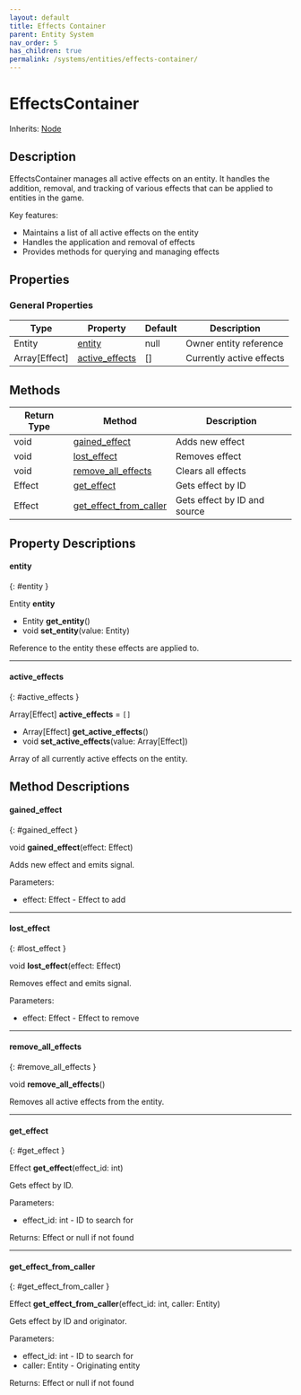 ```yaml
---
layout: default
title: Effects Container
parent: Entity System
nav_order: 5
has_children: true
permalink: /systems/entities/effects-container/
---
```


# EffectsContainer

Inherits: [Node](https://docs.godotengine.org/en/stable/classes/class_node.html)

## Description

EffectsContainer manages all active effects on an entity. It handles the addition, removal, and tracking of various effects that can be applied to entities in the game.

Key features:
- Maintains a list of all active effects on the entity
- Handles the application and removal of effects
- Provides methods for querying and managing effects

## Properties

### General Properties

| Type | Property | Default | Description |
|------|----------|---------|-------------|
| Entity | [entity](#entity) | null | Owner entity reference |
| Array[Effect] | [active_effects](#active_effects) | [] | Currently active effects |

## Methods

| Return Type | Method | Description |
|------------|---------|-------------|
| void | [gained_effect](#gained_effect) | Adds new effect |
| void | [lost_effect](#lost_effect) | Removes effect |
| void | [remove_all_effects](#remove_all_effects) | Clears all effects |
| Effect | [get_effect](#get_effect) | Gets effect by ID |
| Effect | [get_effect_from_caller](#get_effect_from_caller) | Gets effect by ID and source |

## Property Descriptions

#### entity
{: #entity }

Entity **entity**
* Entity **get_entity**()
* void **set_entity**(value: Entity)

Reference to the entity these effects are applied to.

---

#### active_effects
{: #active_effects }

Array[Effect] **active_effects** = `[]`
* Array[Effect] **get_active_effects**()
* void **set_active_effects**(value: Array[Effect])

Array of all currently active effects on the entity.

## Method Descriptions

#### gained_effect
{: #gained_effect }

void **gained_effect**(effect: Effect)

Adds new effect and emits signal.

Parameters:
* effect: Effect - Effect to add

---

#### lost_effect
{: #lost_effect }

void **lost_effect**(effect: Effect)

Removes effect and emits signal.

Parameters:
* effect: Effect - Effect to remove

---

#### remove_all_effects
{: #remove_all_effects }

void **remove_all_effects**()

Removes all active effects from the entity.

---

#### get_effect
{: #get_effect }

Effect **get_effect**(effect_id: int)

Gets effect by ID.

Parameters:
* effect_id: int - ID to search for

Returns: Effect or null if not found

---

#### get_effect_from_caller
{: #get_effect_from_caller }

Effect **get_effect_from_caller**(effect_id: int, caller: Entity)

Gets effect by ID and originator.

Parameters:
* effect_id: int - ID to search for
* caller: Entity - Originating entity

Returns: Effect or null if not found